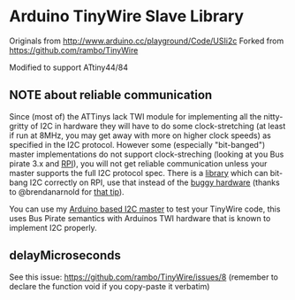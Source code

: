 # Arduino TinyWire Slave Library

Originals from <http://www.arduino.cc/playground/Code/USIi2c>
Forked from <https://github.com/rambo/TinyWire>

Modified to support ATtiny44/84

## NOTE about reliable communication

Since (most of) the ATTinys lack TWI module for implementing all the
nitty-gritty of I2C in hardware they will have to do some clock-stretching (at
least if run at 8MHz, you may get away with more on higher clock speeds) as
specified in the I2C protocol. However some (especially "bit-banged") master
implementations do not support clock-streching (looking at you Bus pirate 3.x
and [RPI][rpibug]), you will not get reliable communication unless your master
supports the full I2C protocol spec. There is a [library][pigpio] which can
bit-bang I2C correctly on RPI, use that instead of the [buggy hardware][rpibug]
(thanks to @brendanarnold for [that tip][pigtip]).

You can use my [Arduino based I2C master][i2crepl] to test your TinyWire code,
this uses Bus Pirate semantics with Arduinos TWI hardware that is known to
implement I2C properly.

[i2crepl]: https://github.com/rambo/I2C/blob/master/examples/i2crepl/i2crepl.ino
[rpibug]: http://www.advamation.com/knowhow/raspberrypi/rpi-i2c-bug.html
[pigpio]: http://abyz.co.uk/rpi/pigpio/python.html#bb_i2c_zip
[pigtip]: https://github.com/rambo/TinyWire/issues/14#issuecomment-125325081
[TinyWire]: https://github.com/rambo/TinyWire/

## delayMicroseconds

See this issue: <https://github.com/rambo/TinyWire/issues/8> (remember to declare the function void if you copy-paste it verbatim)
